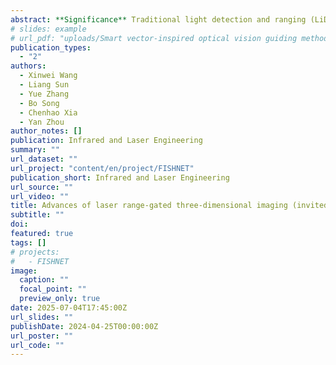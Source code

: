 ```yaml
---
abstract: **Significance** Traditional light detection and ranging (LiDAR) can obtain point cloud data of three-dimensional  (3D) scenes, but it is often difficult to obtain high-quality intensity images. Therefore, a technical solution that  combines LiDAR and cameras is usually used, where LiDAR senses 3D spatial information and cameras obtain  high-definition texture images of the scene. However, this composite technical solution faces the problem of  heterogeneous data fusion. For example, in self-driving and driver assistance systems there are different working  distances of the two sensors under severe weather or low light level conditions, and it is hard to achieve effective  data fusion, which leads to performance degradation or failure. With the advent of the artificial intelligence era,  light ranging and imaging (LiRAI) that simultaneously obtains high-resolution intensity images and dense 3D images of targets and scenes, has become a development trend of LiDAR. That means a single sensor can realize  light ranging and imaging instead of light detection and ranging, and thus the heterogeneous data mismatch  problem of LiDAR and camera composite technology can be solved. In essence, laser range-gated 3D imaging  (Gated3D) technology is a kind of gated LiRAI, since it can utilize a single gated camera to simultaneously obtain  high-quality 2D intensity images and high-resolution 3D images. Gated3D has gained much attention in the  applications of long-range surveillance, advanced driving assistance system and underwater imaging, owing to its  long working distance, fast imaging speed, high resolution and the ability to suppress medium backscattering  noise. Unlike traditional imaging methods that indiscriminately capture targets and backgrounds within the fieldof-view, laser range-gated imaging selectively captures targets within a specific distance range-of-interest (ROI),  which filters out medium backscattering noise in the imaging chain, as well as background noise outside the ROI,  thereby increasing the imaging distance and enhancing the image quality. Moreover, different from traditional  scanning LiDAR, the Gated3D technology employs gated cameras beyond megapixels, and thus offers spatial  resolutions surpassing mechanical scanning LiDAR and outperforming flash LiDAR based on avalanche  photodiode (APD) arrays. Over the past decade, there has been significant progress domestically and  internationally in the development of Gated3D technologies. These advancements have led to the achievement of  super range resolution 3D imaging, and promoted their applications. **Progress** This paper systematically reviews the advances of Gated3D technologies in conjunction with its  applications across various fields. It introduces the working principles of different technologies such as time  slicing, gain modulation and range-intensity correlation methods. Their imaging characteristics of working  distance, range resolution, imaging speed and depth of field are discussed. In recent years, the applications of  Gated3D technologies have been explored in remote surveillance, automatic driving, vegetation measurement,  marine life observation, underwater obstacle avoidance and so on. The results indicate that the technology  readiness level (TRL) of range-intensity correlation 3D imaging technology is relatively high, generally reaching  TRL5-7. It can fully utilize the correlated information between target distance and image intensity in gated  images, enabling real-time super-resolution 3D imaging with fewer gated images. The application of deep  learning techniques has further improved the performance of range-intensity correlation method. Finally, the  paper analyzes the challenges and further development directions and application prospects faced in laser rangegated 3D imaging technology. **Conclusions and Prospects** We believe that LiRAI will be the trend of LiDAR. LiRAI refers that with the help  of active illumination, it does not rely on ambient light level, and uses a single sensor to simultaneously obtain  high-resolution intensity images that reflect the radiation characteristics and texture characteristics of targets, as  well as dense point cloud data/3D images that reflect the 3D spatial information of targets and their scene, and has  long working distance with a certain ability of imaging through scattering medium. The Gated3D technology  utilizes a single gated camera to simultaneously obtain high-quality 2D intensity images and high-resolution 3D  images. The pixels in 2D images correspond one-to-one with the voxels in 3D images, inheriting the technical  advantages of laser range-gated imaging through scattering medium. It has great potential to achieve highperformance LiRAI. The development trends of Gated3D are expected to focus on long-distance imaging in fog, rain, snow, smoke, dust, and underwater conditions, high-resolution fast 3D imaging in large depth of view, and  high-performance color LiRAI. In the future, with the support of computational imaging and artificial intelligence,  Gated3D will achieve faster, higher precision, longer working distance, more imaging functions, higher sensing  dimensions, stronger adaptability to complex environments, and thus meet diverse scenario task requirements.
# slides: example
# url_pdf: "uploads/Smart vector-inspired optical vision guiding method.pdf"
publication_types:
  - "2"
authors:
  - Xinwei Wang
  - Liang Sun
  - Yue Zhang
  - Bo Song
  - Chenhao Xia
  - Yan Zhou
author_notes: []
publication: Infrared and Laser Engineering
summary: ""
url_dataset: ""
url_project: "content/en/project/FISHNET"
publication_short: Infrared and Laser Engineering
url_source: ""
url_video: ""
title: Advances of laser range-gated three-dimensional imaging (invited)
subtitle: ""
doi: 
featured: true
tags: []
# projects:
#   - FISHNET
image:
  caption: ""
  focal_point: ""
  preview_only: true
date: 2025-07-04T17:45:00Z
url_slides: ""
publishDate: 2024-04-25T00:00:00Z
url_poster: ""
url_code: ""
---
```

